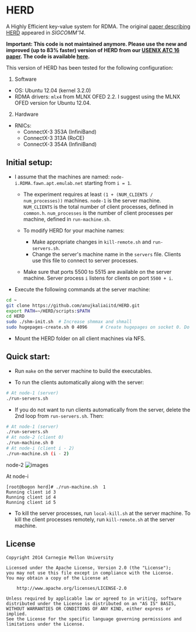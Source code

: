 HERD
====

A Highly Efficient key-value system for RDMA.  The
original [paper describing HERD](http://dl.acm.org/citation.cfm?id=2626299)
appeared in *SIGCOMM'14*.

**Important: This code is not maintained anymore. Please use the new and improved
(up to 83% faster) version of HERD from our
[USENIX ATC 16 paper](https://www.usenix.org/system/files/conference/atc16/atc16_paper-kalia.pdf).
The code is available [here](https://github.com/efficient/rdma_bench/tree/master/herd).**

This version of HERD has been tested for the following configuration:

1. Software
  * OS: Ubuntu 12.04 (kernel 3.2.0)
  * RDMA drivers: `mlx4` from MLNX OFED 2.2. I suggest using the MLNX OFED version for Ubuntu 12.04.
2. Hardware
  * RNICs: 
    * ConnectX-3 353A (InfiniBand)
	* ConnectX-3 313A (RoCE)
	* ConnectX-3 354A (InfiniBand)

Initial setup:
-------------

* I assume that the machines are named: `node-i.RDMA.fawn.apt.emulab.net` starting from `i = 1`.
  * The experiment requires at least `(1 + (NUM_CLIENTS / num_processes))` machines.
	`node-1` is the server machine.
  	`NUM_CLIENTS` is the total number of client processes, defined in `common.h`.
	`num_processes` is the number of client processes per machine, defined in
	`run-machine.sh`.
  * To modify HERD for your machine names: 
    * Make appropriate changes in `kill-remote.sh` and `run-servers.sh`.
	* Change the server's machine name in the `servers` file. Clients use this file to
	  connect to server processes.

  * Make sure that ports 5500 to 5515 are available on the server machine. Server process `i`
	listens for clients on port `5500 + i`.

* Execute the following commands at the server machine:
```bash
cd ~
git clone https://github.com/anujkaliaiitd/HERD.git
export PATH=~/HERD/scripts:$PATH
cd HERD
sudo ./shm-init.sh	# Increase shmmax and shmall
sudo hugepages-create.sh 0 4096		# Create hugepages on socket 0. Do for all sockets.
```

* Mount the HERD folder on all client machines via NFS.

Quick start:
-----------

* Run `make` on the server machine to build the executables.

* To run the clients automatically along with the server:

```bash	
# At node-1 (server)
./run-servers.sh
```

* If you do not want to run clients automatically from the server, delete the 
2nd loop from `run-servers.sh`. Then:
	
```bash	
# At node-1 (server)
./run-servers.sh
# At node-2 (client 0)
./run-machine.sh 0
# At node-i (client i - 2)
./run-machine.sh (i - 2)
```


node-2 
![images](../pic/herd.png)

At node-i
```
[root@bogon herd]# ./run-machine.sh  1
Running client id 3
Running client id 4
Running client id 5
```


* To kill the server processes, run `local-kill.sh` at the server machine. To kill the 
client processes remotely, run `kill-remote.sh` at the server machine.

License
-------

	Copyright 2014 Carnegie Mellon University

	Licensed under the Apache License, Version 2.0 (the "License");
	you may not use this file except in compliance with the License.
	You may obtain a copy of the License at

	    http://www.apache.org/licenses/LICENSE-2.0

	Unless required by applicable law or agreed to in writing, software
	distributed under the License is distributed on an "AS IS" BASIS,
	WITHOUT WARRANTIES OR CONDITIONS OF ANY KIND, either express or implied.
	See the License for the specific language governing permissions and
	limitations under the License.

<!---
Algorithm details:
====

SERVER's ALGORITHM (one iteration)

1. Poll for a new request. The polling must be done on the last byte
of the request area slot. We must check (char) key != 0 and not just
key != 0. The latter can lead to a situation where the request is 
detected before the key is written entirely by the HCA (for example,
only the first 4 bytes have been writtesn). 

If no new request is found in FAIL_LIM tries, go to 2.

2. Move the pipeline forward and get a pipeline item as the return
value. The pipeline item contains the request type, the client
number from which this request was received, and the request area
slot (RAS) from which this request was received.
	2.1. If the request type is a valid type (GET_TYPE or PUT_TYPE),
	send a response to the client. Otherwise, do nothing.

3. Add the new request to the pipeline. The item that we're adding
is the one that was polled in step 1.

We zero out the polled field of the request and store it into the
pipeline item. This is a must do. Here's what happens if we don't
zero out the polled field. Although the client will not write
into the same request slot till we send a response for the slot, the 
server's round-robin polling will detect this request again.

We also zero out the len field of the request. This is useful because
clients do not WRITE to the len field for GETs. So, when a new
request is detected in (1), len == 0 means that the request is a
GET, otherwise it's a PUT.

OUTSTANDING REQUESTS / RESPONSES:
----

The number of outstanding responses from a server is WS_SERVER.
A server polls for SEND completions once per WS_SERVER SENDs.

The number of outstanding requests from a client is WINDOW_SIZE.
A client polls for a RECV completion WINDOW_SIZE iterations after
a request was posted. The client polls for SEND completions *very*
rarely: once every S_DEPTH iterations. This is because the RECV
completions, which are polled frequently, give an indication of 
SEND completions.

The client uses parameters CL_BTCH_SZ and CL_SEMI_BTCH_SZ to post
RECV batches.
--->
